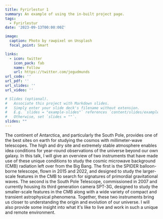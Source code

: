 ```yaml
---
title: Fyrirlestur 1
summary: An example of using the in-built project page.
tags:
  - Fyrirlestur
date: '2023-09-13T00:00:00Z'

image:
  caption: Photo by rawpixel on Unsplash
  focal_point: Smart

links:
  - icon: twitter
    icon_pack: fab
    name: Follow
    url: https://twitter.com/jegudmunds
url_code: ''
url_pdf: ''
url_slides: ''
url_video: ''

# Slides (optional).
#   Associate this project with Markdown slides.
#   Simply enter your slide deck's filename without extension.
#   E.g. `slides = "example-slides"` references `content/slides/example-slides.md`.
#   Otherwise, set `slides = ""`.
slides: ""
---
```


The continent of Antarctica, and particularly the South Pole, provides one of the best sites on earth for studying the cosmos with millimeter-wave telescopes. The high and dry site and extremely stable atmosphere enables idea conditions for year-round observations of the universe beyond our own galaxy. In this talk, I will give an overview of two instruments that have made use of these unique conditions to study the cosmic microwave background (CMB) radiation left over from the Big Bang. The first is the SPIDER balloon-borne telescope, flown in 2015 and 2022, and designed to study the larger-scale features in the CMB to search for signatures of primordial gravitational waves. The second is the South Pole Telescope, commissioned in 2007 and currently housing its third generation camera SPT-3G, designed to study the smaller-scale features in the CMB along with a wide variety of compact and transient astrophysical phenomena. Together, these two instruments bring us closer to understanding the origin and evolution of our universe. I will also provide some insight into what it's like to live and work in such a unique and remote environment.

